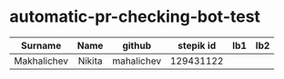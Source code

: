 # automatic-pr-checking-bot-test

| Surname | Name | github | stepik id | lb1 | lb2 |
|:---------:|:------:|:----------:|:--------:|:-:|:-:|
| Makhalichev | Nikita | mahalichev | 129431122 |  |  |
